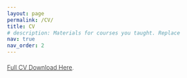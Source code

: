 ```yaml
---
layout: page
permalink: /CV/
title: CV
# description: Materials for courses you taught. Replace this text with your description.
nav: true
nav_order: 2
---
```



[Full CV Download Here](/assets/pdf/CV-Lu_Yin.pdf).

<html>
  <head>
     <style>

        @page{
        size: letter portrait;
        margin: 0;
        }

        *{
        box-sizing: border-box;
        }

        :root{
        --page-height: 16in;

        --main-width: 7in;
        --sidebar-width: calc(var(--page-width) - var(--main-width));
        --decorator-horizontal-margin: 0.2in;

        --sidebar-horizontal-padding: 0.2in;

        /* XXX: using px for very good precision control */
        --decorator-outer-offset-top: 10px;
        --decorator-outer-offset-left: -5.5px;
        --decorator-border-width: 1px;
        --decorator-outer-dim: 9px;
        --decorator-border: 1px solid #ccc;

        --row-blocks-padding-top: 5pt;
        --date-block-width: 0.6in;

        --main-blocks-title-icon-offset-left: -19pt;
        }

        body{
        width: var(--page-width);
        height: var(--page-height);
        margin: 0;
        font-family: "Open Sans", sans-serif; 
        font-weight: 300;
        line-height: 2;
        color: #444;
        hyphens: auto;
        }

        h1, h2, h3{
        margin: 0;
        }

        li{
        list-style-type: none;
        }

        #main{
        float: left;
        width: var(--main-width);
        padding: 0.25in 0.25in 0 0.25in;
        font-size: 10pt;
        }

        #sidebar{
        float: right;
        position: relative; /* for disclaimer */
        width: var(--sidebar-width);
        height: 100%;
        padding: 0.6in var(--sidebar-horizontal-padding);
        background-color: #f2f2f2;
        font-size: 8.5pt;
        }

        /* main */

        /** big title **/
        #title, h1, h2{
        text-transform: uppercase;
        }

        #title{
        position: relative;
        left: 0.55in;
        margin-bottom: 0.3in;
        line-height: 10;
        }

        #title h1{
        font-weight: 300;
        font-size: 18pt;
        line-height: 1.5;
        }

        #title h1 strong{
        margin: auto 2pt auto 4pt;
        font-weight: 600;
        }

        .subtitle{
        font-size: 8pt;
        }

        /*** categorial blocks ***/

        .main-block{
        margin-top: 0.1in;
        
        }

        #main h2{
        margin-bottom: 0.1in;
        position: relative;
        top: var(--row-blocks-padding-top);
        /* XXX: 0.5px for aligning fx printing */
        left: calc((var(--date-block-width) + var(--decorator-horizontal-margin)));
        font-weight: 400;
        font-size: 14pt;
        color: #555;
        line-height: 2;
        }

        #main h2 > i{
        /* use absolute position to prevent icon's width from misaligning title */
        /* assigning a fixed width here is no better due to needing to align decorator
            line too */
        position: absolute;
        left: var(--main-blocks-title-icon-offset-left);
        z-index: 1; /* over decorator line */
        color: #444;
        line-height: 2;
        }


        /**** minor tweaks on the icon fonts ****/
        #main h2 > .fa-graduation-cap{
        left: calc(var(--main-blocks-title-icon-offset-left) - 2pt);
        top: -1pt;
        }

        #main h2 > .fa-suitcase{
        top: -1pt;
        }

        #main h2 > .fa-folder-open{
        top: 1.5pt;
        }
        

             
        #main h2 > .fa-award{
        top: -3pt;}

        /**** individual row blocks (date - decorator - details) ****/

        .blocks{
        display: flex;
        flex-flow: row nowrap;
        }

        .blocks > div{
        padding-top: var(--row-blocks-padding-top);
        }

        .date{
        flex: 0 0 var(--date-block-width);
        padding-top: calc(var(--row-blocks-padding-top) + 2.5pt) !important;
        padding-right: var(--decorator-horizontal-margin);
        font-size: 10pt;
        text-align: right;
        line-height: 1;
        }

        .date span{
        display: block;
        }

        .date span:nth-child(2)::before{
        position: relative;
        top: 1pt;
        right: 5.5pt;
        display: block;
        height: 15pt;
        content: '|';
        }

        .decorator{
        flex: 0 0 0;
        position: relative;
        width: 2pt;
        min-height: 100%;
        border-left: var(--decorator-border);
        }

        /*
        * XXX: Use two filled circles to achieve the circle-with-white-border effect.
        * The normal technique of only using one pseudo element and
        * border: 1px solid white; style makes firefox erroneously either:
        * 1) overflows the grayshade background (if no background-clip is set), or
        * 2) shows decorator line which should've been masked by the white border
        *
        */

        .decorator::before{
        position: absolute;
        top: var(--decorator-outer-offset-top);
        left: var(--decorator-outer-offset-left);
        content: ' ';
        display: block;
        width: var(--decorator-outer-dim);
        height: var(--decorator-outer-dim);
        border-radius: calc(var(--decorator-outer-dim) / 2);
        background-color: #fff;
        }

        .decorator::after{
        position: absolute;
        top: calc(var(--decorator-outer-offset-top) + var(--decorator-border-width));
        left: calc(var(--decorator-outer-offset-left) + var(--decorator-border-width));
        content: ' ';
        display: block;
        width: calc(var(--decorator-outer-dim) - (var(--decorator-border-width) * 2));
        height: calc(var(--decorator-outer-dim) - (var(--decorator-border-width) * 2));
        border-radius: calc((var(--decorator-outer-dim) - (var(--decorator-border-width) * 2)) / 2);
        background-color: #555;
        }

        .blocks:last-child .decorator{ /* slightly shortens it */
        margin-bottom: 0.25in;
        }

        /***** fine-tunes on the details block where the real juice is *****/

        .details{
        flex: 1 0 0;
        padding-left: var(--decorator-horizontal-margin);
        padding-top: calc(var(--row-blocks-padding-top) - 0.5pt) !important; /* not sure why but this is needed for better alignment */
        }

        .details header{
        color: #000;
        }

        .details h3{
        font-size: 12pt; 
        font-weight: 500;
        }

        .details h4{
        font-size: 10pt; 
        }
        .main-block:not(.concise) .details div{
        margin: 0.18in 0 0.1in 0; 
        }

        .main-block:not(.concise) .blocks:last-child .details div{
        margin-bottom: 0;
        }

        .main-block.concise .details div:not(.concise){
        /* use padding to work around the fact that margin doesn't affect floated
            neighboring elements */
        padding: 0.05in 0 0.07in 0;
        }

        .details .place{ 
        float: left;
        font-size: 11pt;
        font-weight: 350;
        font-style:italic
        
        }

        .details .location{
        float: right;

        }

        .details div{
        clear: both;
        }

        .details .location::before{
        display: inline-block;
        position: relative;
        right: 3pt;
        top: 0.25pt;
        font-family: FontAwesome;
        font-weight: normal;
        font-style: normal;
        text-decoration: inherit;
        content: " ";
        }

        /***** fine-tunes on the lists... *****/

        #main ul{
        padding-left: 0.07in;
        margin: 0.08in 0;
        }

        #main li{
        margin: 0 0 0.025in 0;
        }

        /****** customize list symbol style ******/
        #main li::before{
        position: relative;
        margin-left: -4.25pt;
        content: '• ';
        }

        .details .concise ul{
        margin: 0 !important;
        -webkit-columns: 2;
        -moz-columns: 2;
        columns: 2;
        }

        .details .concise li{
        margin: 0 !important;
        }

        .details .concise li{
        margin-left: 0 !important;
        }



        /* sidebar */

        #sidebar h1{
        font-weight: 400;
        font-size: 11pt;
        }

        .side-block{
        margin-top: 0.5in; 
        }

        #contact ul{
        margin-top: 0.05in;
        padding-left: 0;
        font-family: "Source Code Pro";
        font-weight: 400;
        line-height: 1.75;
        }

        #contact li > i{
        width: 9pt; /* for text alignment */
        text-align: right;
        }

        #skills{
        line-height: 1.5;
        }

        #skills ul{
        margin: 0.05in 0 0.15in;
        padding: 0;
        }

        #disclaimer{
        position: absolute;
        bottom: var(--sidebar-horizontal-padding);
        right: var(--sidebar-horizontal-padding);
        font-size: 7.5pt;
        font-style: italic;
        line-height: 1.1;
        text-align: right;
        color: #777;
        }

        #disclaimer code{
        color: #666;
        font-family: "Source Code Pro";
        font-weight: 400;
        font-style: normal;
        }





     </style>    
  </head>


  <body lang="en">
    <section id="main">

      <section class="main-block concise">
        <h2>
          <i class="fa fa-graduation-cap"></i> Education
        </h2>
        <section class="blocks">
          <div class="date">
            <span>10.2018</span><span>Present</span>
          </div>
          <div class="decorator">
          </div>
          <div class="details">
            <header>
              <h3>Ph.D. in Computer Science.</h3>
              <span class="place">Eindhoven University of Technology</span>
              <span class="location"><i class='fas fa-map-marker-alt'></i> Eindhoven, Netherlands</span>
            </header>
            <div>Department: Mathematics and Computer Science
            <br> Specialization: Sparse Training, Knowledge Elicitation and Presentation, Metric Learning, Few-shot learning, Active Learning
            <br> Promotors: Prof. Dr. Mykola Pechenizkiy; Dr. Vlado Menkovski
            </div>
          </div>
        </section>


        <section class="blocks">
          <div class="date">
            <span>09.2015</span><span>07.2018</span>
          </div>
          <div class="decorator">
          </div>
          <div class="details">
            <header>
              <h3>M.Eng C. in Control Engineering.</h3>
              <span class="place">Harbin Institute of Technology, Shenzhen </span>
              <span class="location"><i class='fas fa-map-marker-alt'></i> Shenzhen, China</span>
            </header>
            <div>Department: Mechanical Engineering and Automation
            <br> Specialization: Control Engineering, Robotics
            <br> Promotors: Prof. Dr. Xiaorui Zhu
            </div>
          </div>
        </section>



        <section class="blocks">
          <div class="date">
            <span>09.2009</span><span>07.2013</span>
          </div>
          <div class="decorator">
          </div>
          <div class="details">
            <header>
              <h3>B.Eng in Electrical Engineering and Automation</h3>
              <span class="place">Harbin Institute of Technology, Weihai</span>
              <span class="location"><i class='fas fa-map-marker-alt'></i> China</span>
            </header>
            <div>Department: Information and Electrical Engineering
            </div>
          </div>
        </section>
      </section>


      <section class="main-block concise">
        <h2>
          <i class='fas fa-award fa-lg'></i> AWARDS AND HONOURS
        </h2>

        <section class="blocks">
          <div class="date">
            <span>10.2018</span>
          </div>
          <div class="decorator">
          </div>
          <div class="details">
            <header>
              <h4>Four-years Ph. D. founding, Chinese Scholarship Council</h4>
            </header>

          </div>
        </section>
  

        <section class="blocks">
          <div class="date">
            <span>07.2016</span>
          </div>
          <div class="decorator">
          </div>
          <div class="details">
            <header>
              <h4>Second-class Scholarship, Harbin Institute of Technology</h4>
            </header>

          </div>
        </section>
    
        <section class="blocks">
          <div class="date">
            <span>07.2015</span>
          </div>
          <div class="decorator">
          </div>
          <div class="details">
            <header>
              <h4>Second-class Scholarship, Harbin Institute of Technology</h4>
            </header>

          </div>
        </section>

        <section class="blocks">
          <div class="date">
            <span>09.2015</span>
          </div>
          <div class="decorator">
          </div>
          <div class="details">
            <header>
              <h4>Excellent Student Leader, Harbin Institute of Technology</h4>
            </header>

          </div>
        </section>

        <section class="blocks">
          <div class="date">
            <span>09.2012</span>
          </div>
          <div class="decorator">
          </div>
          <div class="details">
            <header>
              <h4>Excellent Innovation Ability certification, Beijing Jiaotong University</h4>
            </header>

          </div>
        </section>

      </section>

      

      <section class="main-block">
        <h2>
          <i class="fa fa-suitcase"></i> Work Experiences
        </h2>

        <section class="blocks">
          <div class="date">
            <span>04.2020</span><span>06.2022</span>
          </div>
          <div class="decorator">
          </div>
          <div class="details">
            <header>
              <h3>Teaching Assistant of Deep Learning Course</h3>
              <span class="place">Eindhoven University of Technology</span>
              <span class="location"><i class='fas fa-map-marker-alt'></i> Netherlands</span>
            </header>
            <div>
              <ul>
                <li>Develop the tutorials and practical materials  <a href="/teaching/">(Link)</a></li>

                <li>Develop and grade the assignments</li>
                <li>Record the video lectures for more than 200 students</li>
              </ul>
              </div>
          </div>
        </section>

         <section class="blocks">
          <div class="date">
            <span>08.2016</span><span>01.2017</span>
          </div>
          <div class="decorator">
          </div>
          <div class="details">
            <header>
              <h3>Teaching Assistant of Deep Learning Course</h3>
              <span class="place">Harbin Institute of Technology Shenzhen Graduate School</span>
              <span class="location"><i class='fas fa-map-marker-alt'></i> Shenzhen, China</span>
            </header>
            <div>
              <ul>
                <li>Prepare lecture slides for Forward propagation and CNN model</li>
                <li>Grade the assignments</li>
              </ul>
              </div>
          </div>
        </section>



         <!-- <section class="blocks">
          <div class="date">
            <span>08.2016</span><span>01.2017</span>
          </div>
          <div class="decorator">
          </div>
          <div class="details">
            <header>
              <h3>Embedded Systems Engineer</h3>
              <span class="place">DaDao Intelligence & Innovation Technology Co., Ltd</span>
              <span class="location"><i class='fas fa-map-marker-alt'></i> Shenzhen, China</span>
            </header>
            <div>
              <ul>
                <li>Controlling the speed and direction of a patrol robot by STM32</li>
              </ul>
              </div>
          </div>
        </section> -->



      </section>
      <section class="main-block">
        <h2>
          <i class="fa fa-folder-open"></i> RESEARCH ACTIVITIES & PUBLICATIONS & OHTERS
        </h2>


         <section class="blocks">
          <div class="date">
          <span>      </span>
      
          </div>
          <div class="decorator">
          </div>
          <div class="details">
            <header>
                      
            <h4>Please see my  <a href="/assets/pdf/CV-Ph.D.pdf">full CV</a> , <a href="https://scholar.google.com/citations?user=G4Xe1NkAAAAJ">google scholar</a> and <a href="/publications/">publication page</a></h4>
          
            </header>

          </div>
        </section>



 
        </section>

   

